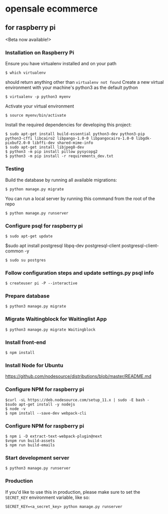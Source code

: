 # opensale ecommerce
## for raspberry pi


<Beta now available!>


### Installation on Raspberry Pi
Ensure you have virtualenv installed and on your path
```
$ which virtualenv
```
should return anything other than `virtualenv not found`
Create a new virtual environment with your machine's python3 as the default python
```
$ virtualenv -p python3 myenv
```
Activate your virtual environment
```
$ source myenv/bin/activate
```
Install the required dependencies for developing this project:
```
$ sudo apt-get install build-essential python3-dev python3-pip python3-cffi libcairo2 libpango-1.0-0 libpangocairo-1.0-0 libgdk-pixbuf2.0-0 libffi-dev shared-mime-info
$ sudo apt-get install libjpeg8-dev
$ python3 -m pip install pillow pysycopg2
$ python3 -m pip install -r requirements_dev.txt
```
### Testing
Build the database by running all available migrations:
```
$ python manage.py migrate
```
You can run a local server by running this command from the root of the repo
```
$ python manage.py runserver
```
### Configure psql for raspberry pi
```
$ sudo apt-get update
```
$sudo apt install postgresql libpq-dev postgresql-client 
postgresql-client-common -y
```
$ sudo su postgres
```
### Follow configuration steps and update settings.py psql info
```
$ createuser pi -P --interactive
```
### Prepare database
```
$ python3 manage.py migrate
```
### Migrate Waitingblock for Waitinglist App
```
$ python3 manage.py migrate Waitingblock
```
### Install front-end
```
$ npm install
```
### Install Node for Ubuntu
https://github.com/nodesource/distributions/blob/master/README.md
### Configure NPM for raspberry pi
```
$curl -sL https://deb.nodesource.com/setup_11.x | sudo -E bash -
$sudo apt-get install -y nodejs
$ node -v
$ npm install --save-dev webpack-cli
```
### Configure NPM for raspberry pi
```
$ npm i -D extract-text-webpack-plugin@next
$vnpm run build-assets
$ npm run build-emails
```
### Start development server
```
$ python3 manage.py runserver
```
### Production
If you'd like to use this in production, please make sure to set the `SECRET_KEY` environment variable, like so:
```
SECRET_KEY=<a_secret_key> python manage.py runserver
```
